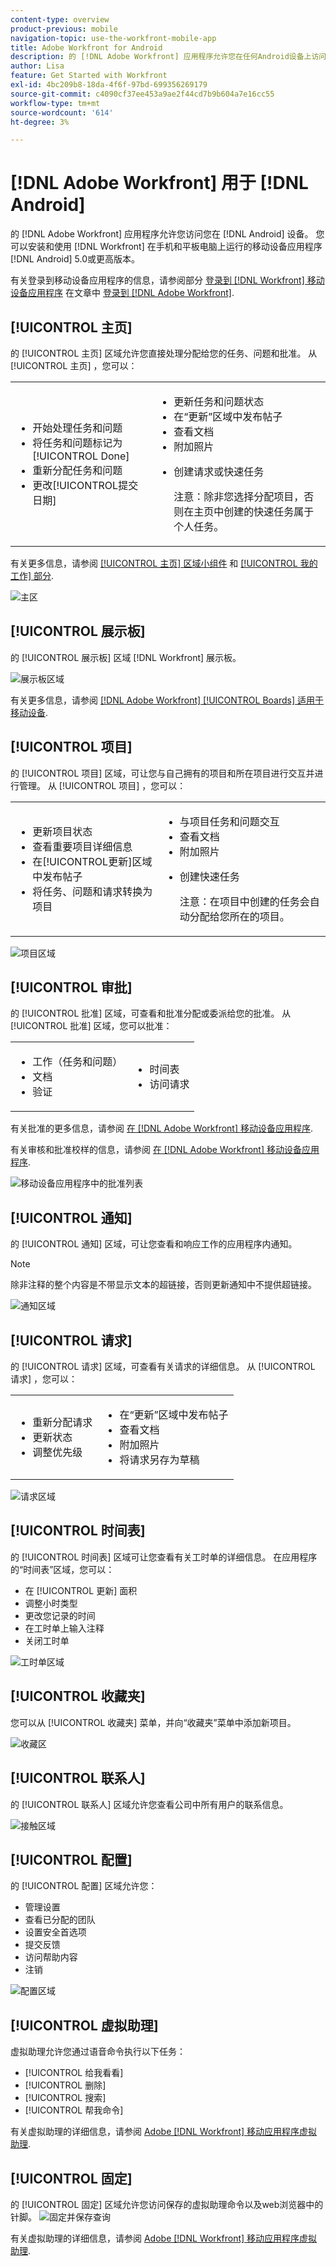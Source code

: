 ```yaml
---
content-type: overview
product-previous: mobile
navigation-topic: use-the-workfront-mobile-app
title: Adobe Workfront for Android
description: 的 [!DNL Adobe Workfront] 应用程序允许您在任何Android设备上访问您的工作。 您可以安装和使用 [!DNL Workfront] 运行Android 5.0或更高版本的手机和平板电脑上的移动设备应用程序。
author: Lisa
feature: Get Started with Workfront
exl-id: 4bc209b8-18da-4f6f-97bd-699356269179
source-git-commit: c4090cf37ee453a9ae2f44cd7b9b604a7e16cc55
workflow-type: tm+mt
source-wordcount: '614'
ht-degree: 3%

---
```


# [!DNL Adobe Workfront] 用于 [!DNL Android]

的 [!DNL Adobe Workfront] 应用程序允许您访问您在 [!DNL Android] 设备。 您可以安装和使用 [!DNL Workfront] 在手机和平板电脑上运行的移动设备应用程序 [!DNL Android] 5.0或更高版本。

有关登录到移动设备应用程序的信息，请参阅部分 [登录到 [!DNL Workfront] 移动设备应用程序](../../../workfront-basics/manage-your-account-and-profile/managing-your-workfront-account/log-in-to-workfront.md#log) 在文章中 [登录到 [!DNL Adobe Workfront]](../../../workfront-basics/manage-your-account-and-profile/managing-your-workfront-account/log-in-to-workfront.md).

## [!UICONTROL 主页]

的 [!UICONTROL 主页] 区域允许您直接处理分配给您的任务、问题和批准。 从 [!UICONTROL 主页] ，您可以：

<table style="table-layout:auto"> 
 <col> 
 <col> 
 <tbody> 
  <tr> 
   <td> 
    <ul> 
     <li>开始处理任务和问题</li> 
     <li>将任务和问题标记为[!UICONTROL Done]</li> 
     <li>重新分配任务和问题</li> 
     <li>更改[!UICONTROL提交日期]</li> 
    </ul> </td> 
   <td> 
    <ul> 
     <li>更新任务和问题状态</li> 
     <li>在“更新”区域中发布帖子</li> 
     <li>查看文档</li> 
     <li>附加照片</li> 
     <li> <p>创建请求或快速任务</p> <p>注意：除非您选择分配项目，否则在主页中创建的快速任务属于个人任务。</p> </li> 
    </ul> </td> 
  </tr> 
 </tbody> 
</table>

有关更多信息，请参阅 [[!UICONTROL 主页] 区域小组件](../../../workfront-basics/mobile-apps/using-the-workfront-mobile-app/home-area-widgets-mobile.md) 和 [[!UICONTROL 我的工作] 部分](../../../workfront-basics/mobile-apps/using-the-workfront-mobile-app/my-work-section-mobile.md).

![主区](assets/mobile-home-area.png)

## [!UICONTROL 展示板]

的 [!UICONTROL 展示板] 区域 [!DNL Workfront] 展示板。

![展示板区域](assets/mobile-all-boards-displayed.png)

有关更多信息，请参阅 [[!DNL Adobe Workfront] [!UICONTROL Boards] 适用于移动设备](/help/quicksilver/workfront-basics/mobile-apps/using-the-workfront-mobile-app/mobile-boards.md).

## [!UICONTROL 项目]

的 [!UICONTROL 项目] 区域，可让您与自己拥有的项目和所在项目进行交互并进行管理。 从 [!UICONTROL 项目] ，您可以：

<table style="table-layout:auto"> 
 <col> 
 <col> 
 <tbody> 
  <tr> 
   <td> 
    <ul> 
     <li>更新项目状态</li> 
     <li>查看重要项目详细信息</li> 
     <li>在[!UICONTROL更新]区域中发布帖子</li> 
     <li>将任务、问题和请求转换为项目</li> 
    </ul> </td> 
   <td> 
    <ul> 
     <li>与项目任务和问题交互</li> 
     <li>查看文档</li> 
     <li>附加照片</li> 
     <li> <p>创建快速任务</p> <p>注意：在项目中创建的任务会自动分配给您所在的项目。 </p> </li> 
    </ul> </td> 
  </tr> 
 </tbody> 
</table>

![项目区域](assets/mobile-projects-area.png)

## [!UICONTROL 审批]

的 [!UICONTROL 批准] 区域，可查看和批准分配或委派给您的批准。 从 [!UICONTROL 批准] 区域，您可以批准：

<table style="table-layout:auto">
 <col>
 <col>
 <tbody>
  <tr>
   <td>
    <ul>
     <li>工作（任务和问题）</li>
     <li>文档</li>
     <li>验证 </li>
    </ul> </td>
   <td>
    <ul>
     <li>时间表</li>
     <li>访问请求</li>
    </ul> </td>
  </tr>
 </tbody>
</table>

有关批准的更多信息，请参阅 [在 [!DNL Adobe Workfront] 移动设备应用程序](../../../workfront-basics/mobile-apps/using-the-workfront-mobile-app/approvals-in-mobile-app.md).

有关审核和批准校样的信息，请参阅 [在 [!DNL Adobe Workfront] 移动设备应用程序](../../../workfront-basics/mobile-apps/using-the-workfront-mobile-app/work-with-proofs-in-mobile-app.md).

![移动设备应用程序中的批准列表](assets/mobile-approvals-adobe-350x574.png)

## [!UICONTROL 通知]

的 [!UICONTROL 通知] 区域，可让您查看和响应工作的应用程序内通知。

>[!NOTE]
>除非注释的整个内容是不带显示文本的超链接，否则更新通知中不提供超链接。

![通知区域](assets/mobile-notifications-area.png)

## [!UICONTROL 请求]

的 [!UICONTROL 请求] 区域，可查看有关请求的详细信息。 从 [!UICONTROL 请求] ，您可以：

<table style="table-layout:auto">
 <col>
 <col>
 <tbody>
  <tr>
   <td>
    <ul>
     <li>重新分配请求</li>
     <li>更新状态</li>
     <li>调整优先级</li>
    </ul> </td>
   <td>
    <ul>
     <li>在“更新”区域中发布帖子</li>
     <li>查看文档</li>
     <li>附加照片</li>
     <li>将请求另存为草稿</li>
    </ul> </td>
  </tr>
 </tbody>
</table>

![请求区域](assets/mobile-requests-area.png)

## [!UICONTROL 时间表]

的 [!UICONTROL 时间表] 区域可让您查看有关工时单的详细信息。 在应用程序的“时间表”区域，您可以：

* 在 [!UICONTROL 更新] 面积
* 调整小时类型
* 更改您记录的时间
* 在工时单上输入注释
* 关闭工时单

![工时单区域](assets/mobile-timesheets-area.png)

## [!UICONTROL 收藏夹]

您可以从 [!UICONTROL 收藏夹] 菜单，并向“收藏夹”菜单中添加新项目。

![收藏区](assets/mobile-favorites-area.png)

## [!UICONTROL 联系人]

的 [!UICONTROL 联系人] 区域允许您查看公司中所有用户的联系信息。

![接触区域](assets/mobile-contacts-area.png)

## [!UICONTROL 配置]

的 [!UICONTROL 配置] 区域允许您：

* 管理设置
* 查看已分配的团队
* 设置安全首选项
* 提交反馈
* 访问帮助内容
* 注销

![配置区域](assets/android-configuration-area.png)

## [!UICONTROL 虚拟助理]

虚拟助理允许您通过语音命令执行以下任务：

* [!UICONTROL 给我看看]
* [!UICONTROL 删除]
* [!UICONTROL 搜索]
* [!UICONTROL 帮我命令]

有关虚拟助理的详细信息，请参阅 [Adobe [!DNL Workfront] 移动应用程序虚拟助理](../../../workfront-basics/mobile-apps/using-the-workfront-mobile-app/wf-mobile-virtual-assistant.md).

## [!UICONTROL 固定]

的 [!UICONTROL 固定] 区域允许您访问保存的虚拟助理命令以及web浏览器中的针脚。
![固定并保存查询](assets/pin-and-save-query-adobe-350x285.png)

有关虚拟助理的详细信息，请参阅 [Adobe [!DNL Workfront] 移动应用程序虚拟助理](../../../workfront-basics/mobile-apps/using-the-workfront-mobile-app/wf-mobile-virtual-assistant.md).
